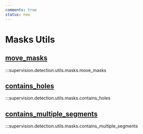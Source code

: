 ```yaml
---
comments: true
status: new
---
```


# Masks Utils

<div class="md-typeset">
  <h2><a href="#supervision.detection.utils.masks.move_masks">move_masks</a></h2>
</div>

:::supervision.detection.utils.masks.move_masks

<div class="md-typeset">
  <h2><a href="#supervision.detection.utils.masks.contains_holes">contains_holes</a></h2>
</div>

:::supervision.detection.utils.masks.contains_holes

<div class="md-typeset">
  <h2><a href="#supervision.detection.utils.masks.contains_multiple_segments">contains_multiple_segments</a></h2>
</div>

:::supervision.detection.utils.masks.contains_multiple_segments
